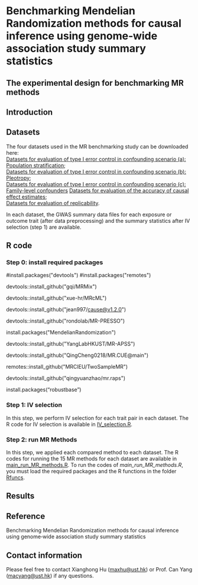 # Benchmarking Mendelian Randomization methods for causal inference using genome‐wide association study summary statistics
## The experimental design for benchmarking MR methods

## Introduction

## Datasets
The four datasets used in the MR benchmarking study can be downloaded here:  
[Datasets for evaluation of type I error control in confounding scenario (a): Population stratification](https://gohkust-my.sharepoint.com/:u:/r/personal/maxhu_ust_hk/Documents/MR-benchmarking-data/Dataset1.zip?csf=1&web=1&e=x1eJbM);  
[Datasets for evaluation of type I error control in confounding scenario (b): Pleotropy](https://gohkust-my.sharepoint.com/:u:/r/personal/maxhu_ust_hk/Documents/MR-benchmarking-data/Dataset2.zip?csf=1&web=1&e=S3lGxS);  
[Datasets for evaluation of type I error control in confounding scenario (c): Family-level confounders]()
[Datasets for evaluation of the accuracy of causal effect estimates](https://gohkust-my.sharepoint.com/:u:/r/personal/maxhu_ust_hk/Documents/MR-benchmarking-data/Dataset3.zip?csf=1&web=1&e=7rue4N);  
[Datasets for evaluation of replicability](https://gohkust-my.sharepoint.com/:u:/r/personal/maxhu_ust_hk/Documents/MR-benchmarking-data/Dataset4.zip?csf=1&web=1&e=MOQUXH). 

In each dataset, the GWAS summary data files for each exposure or outcome trait (after data preprocessing) and the summary statistics after IV selection (step 1) are available.

## R code
### Step 0: install required packages
#install.packages("devtools")
#install.packages("remotes")

devtools::install_github("gqi/MRMix")

devtools::install_github("xue-hr/MRcML")

devtools::install_github("jean997/cause@v1.2.0")

devtools::install_github("rondolab/MR-PRESSO")

install.packages("MendelianRandomization")

devtools::install_github("YangLabHKUST/MR-APSS")

devtools::install_github("QingCheng0218/MR.CUE@main")

remotes::install_github("MRCIEU/TwoSampleMR")

devtools::install_github("qingyuanzhao/mr.raps")

install.packages(“robustbase”)

### Step 1: IV selection 
In this step, we perform IV selection for each trait pair in each dataset.
The R code for IV selection is available in [IV_selection.R](https://github.com/YangLabHKUST/MRbenchmarking/blob/main/IV_selection.R).


### Step 2: run MR Methods
In this step, we applied each compared method to each dataset.
The R codes for running the 15 MR methods for each dataset are available in [main_run_MR_methods.R](https://github.com/YangLabHKUST/MRbenchmarking/blob/main/main_run_MR_methods.R).
To run the codes of *main_run_MR_methods.R*, you must load the required packages and the R functions in the folder [Rfuncs](https://github.com/YangLabHKUST/MRbenchmarking/tree/main/Rfuncs). 

## Results

## Reference
Benchmarking Mendelian Randomization methods for causal inference using genome‐wide association study summary statistics

## Contact information
Please feel free to contact Xianghong Hu (maxhu@ust.hk) or Prof. Can Yang (macyang@ust.hk) if any questions.
